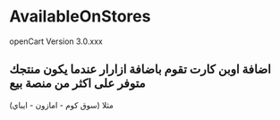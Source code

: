 # AvailableOnStores

openCart Version 3.0.xxx



اضافة اوبن كارت تقوم باضافة ازارار عندما يكون منتجك متوفر على اكثر من منصة بيع 
---------
مثلا (سوق كوم - امازون - ايباي)

